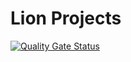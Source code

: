 # Lion Projects
[![Quality Gate Status](https://sonarcloud.io/api/project_badges/measure?project=gurame_lion&metric=alert_status)](https://sonarcloud.io/summary/new_code?id=gurame_lion)
